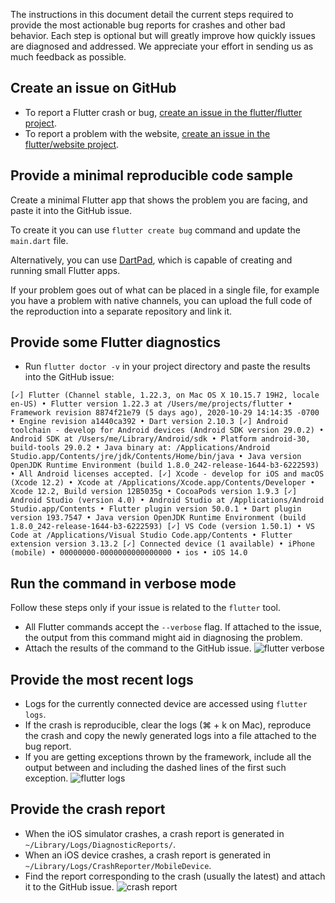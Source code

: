 The instructions in this document detail the current steps required to provide the most actionable bug reports for crashes and other bad behavior. Each step is optional but will greatly improve how quickly issues are diagnosed and addressed. We appreciate your effort in sending us as much feedback as possible.

## Create an issue on GitHub

-   To report a Flutter crash or bug, [create an issue in the flutter/flutter project](https://github.com/flutter/flutter/issues/new/choose).
-   To report a problem with the website, [create an issue in the flutter/website project](https://github.com/flutter/website/issues/new/choose).

## Provide a minimal reproducible code sample

Create a minimal Flutter app that shows the problem you are facing, and paste it into the GitHub issue.

To create it you can use `flutter create bug` command and update the `main.dart` file.

Alternatively, you can use [DartPad](https://dartpad.dev/), which is capable of creating and running small Flutter apps.

If your problem goes out of what can be placed in a single file, for example you have a problem with native channels, you can upload the full code of the reproduction into a separate repository and link it.

## Provide some Flutter diagnostics

-   Run `flutter doctor -v` in your project directory and paste the results into the GitHub issue:

```none
[✓] Flutter (Channel stable, 1.22.3, on Mac OS X 10.15.7 19H2, locale en-US) • Flutter version 1.22.3 at /Users/me/projects/flutter • Framework revision 8874f21e79 (5 days ago), 2020-10-29 14:14:35 -0700 • Engine revision a1440ca392 • Dart version 2.10.3 [✓] Android toolchain - develop for Android devices (Android SDK version 29.0.2) • Android SDK at /Users/me/Library/Android/sdk • Platform android-30, build-tools 29.0.2 • Java binary at: /Applications/Android Studio.app/Contents/jre/jdk/Contents/Home/bin/java • Java version OpenJDK Runtime Environment (build 1.8.0_242-release-1644-b3-6222593) • All Android licenses accepted. [✓] Xcode - develop for iOS and macOS (Xcode 12.2) • Xcode at /Applications/Xcode.app/Contents/Developer • Xcode 12.2, Build version 12B5035g • CocoaPods version 1.9.3 [✓] Android Studio (version 4.0) • Android Studio at /Applications/Android Studio.app/Contents • Flutter plugin version 50.0.1 • Dart plugin version 193.7547 • Java version OpenJDK Runtime Environment (build 1.8.0_242-release-1644-b3-6222593) [✓] VS Code (version 1.50.1) • VS Code at /Applications/Visual Studio Code.app/Contents • Flutter extension version 3.13.2 [✓] Connected device (1 available) • iPhone (mobile) • 00000000-0000000000000000 • ios • iOS 14.0
```

## Run the command in verbose mode

Follow these steps only if your issue is related to the `flutter` tool.

-   All Flutter commands accept the `--verbose` flag. If attached to the issue, the output from this command might aid in diagnosing the problem.
-   Attach the results of the command to the GitHub issue. ![flutter verbose](https://docs.flutter.dev/assets/images/docs/verbose_flag.png)

## Provide the most recent logs

-   Logs for the currently connected device are accessed using `flutter logs`.
-   If the crash is reproducible, clear the logs (⌘ + k on Mac), reproduce the crash and copy the newly generated logs into a file attached to the bug report.
-   If you are getting exceptions thrown by the framework, include all the output between and including the dashed lines of the first such exception. ![flutter logs](https://docs.flutter.dev/assets/images/docs/logs.png)

## Provide the crash report

-   When the iOS simulator crashes, a crash report is generated in `~/Library/Logs/DiagnosticReports/`.
-   When an iOS device crashes, a crash report is generated in `~/Library/Logs/CrashReporter/MobileDevice`.
-   Find the report corresponding to the crash (usually the latest) and attach it to the GitHub issue. ![crash report](https://docs.flutter.dev/assets/images/docs/crash_reports.png)